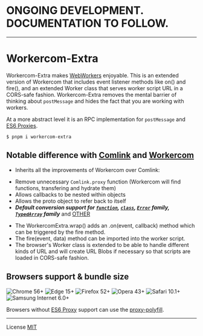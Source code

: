 # ONGOING DEVELOPMENT. DOCUMENTATION TO FOLLOW.
---
# Workercom-Extra

Workercom-Extra makes [WebWorkers][webworker] enjoyable. This is an extended version of Workercom that includes event listener methods like on() and fire(), and an extended Worker class that serves worker script URL in a CORS-safe fashion. Workercom-Extra removes the mental barrier of thinking about `postMessage` and hides the fact that you are working with workers.

At a more abstract level it is an RPC implementation for `postMessage` and [ES6 Proxies][es6 proxy].

```
$ pnpm i workercom-extra
```

## Notable difference with [Comlink](https://npmjs.org/package/comlink) and [Workercom](https://github.com/tachibana-shin/workercom)

* Inherits all the improvements of Workercom over Comlink:
 - Remove unnecessary `Comlink.proxy` function (Workercom will find functions, transfering and hydrate them)
 - Allows callbacks to be nested within objects
 - Allows the proto object to refer back to itself
 - ***Default conversion support for [`function`](https://developer.mozilla.org/en-US/docs/Web/JavaScript/Reference/Global_Objects/Function?retiredLocale=vi), [`class`](https://developer.mozilla.org/en-US/docs/Web/JavaScript/Reference/Classes?retiredLocale=vi), [`Error`](https://developer.mozilla.org/en-US/docs/Web/JavaScript/Reference/Global_Objects/Error?retiredLocale=vi) family, [`TypedArray`](https://developer.mozilla.org/en-US/docs/Web/JavaScript/Reference/Global_Objects/TypedArray) family*** and [OTHER](./structured-clone-table.md)
* The WorkercomExtra.wrap() adds an .on(event, callback) method which can be triggered by the fire method.
* The fire(event, data) method can be imported into the worker script.
* The browser's Worker class is extended to be able to handle different kinds of URL and will create URL Blobs if necessary so that scripts are loaded in CORS-safe fashion.

## Browsers support & bundle size

![Chrome 56+](https://img.shields.io/badge/Chrome-56+-green.svg?style=flat-square)
![Edge 15+](https://img.shields.io/badge/Edge-15+-green.svg?style=flat-square)
![Firefox 52+](https://img.shields.io/badge/Firefox-52+-green.svg?style=flat-square)
![Opera 43+](https://img.shields.io/badge/Opera-43+-green.svg?style=flat-square)
![Safari 10.1+](https://img.shields.io/badge/Safari-10.1+-green.svg?style=flat-square)
![Samsung Internet 6.0+](https://img.shields.io/badge/Samsung_Internet-6.0+-green.svg?style=flat-square)

Browsers without [ES6 Proxy] support can use the [proxy-polyfill].


[webworker]: https://developer.mozilla.org/en-US/docs/Web/API/Web_Workers_API
[transferable]: https://developer.mozilla.org/en-US/docs/Web/API/Transferable
[messageport]: https://developer.mozilla.org/en-US/docs/Web/API/MessagePort
[delivrjs]: https://cdn.jsdelivr.net/
[es6 proxy]: https://developer.mozilla.org/en-US/docs/Web/JavaScript/Reference/Global_Objects/Proxy
[proxy-polyfill]: https://github.com/GoogleChrome/proxy-polyfill
[endpoint]: src/index.ts
[structured cloning]: https://developer.mozilla.org/en-US/docs/Web/API/Web_Workers_API/Structured_clone_algorithm
[structured clone table]: structured-clone-table.md
[event]: https://developer.mozilla.org/en-US/docs/Web/API/Event
[worker_threads]: https://nodejs.org/api/worker_threads.html
[typedarray]: https://developer.mozilla.org/en-US/docs/Web/JavaScript/Reference/Global_Objects/TypedArray

---

License [MIT](./LICENSE)